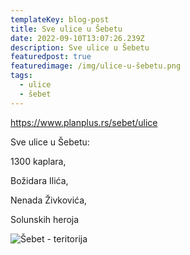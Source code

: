 ```yaml
---
templateKey: blog-post
title: Sve ulice u Šebetu
date: 2022-09-10T13:07:26.239Z
description: Sve ulice u Šebetu
featuredpost: true
featuredimage: /img/ulice-u-šebetu.png
tags:
  - ulice
  - šebet
---
```

<https://www.planplus.rs/sebet/ulice>

Sve ulice u Šebetu:

1300 kaplara,

Božidara Ilića,

Nenada Živkovića,

Solunskih heroja



![Šebet - teritorija](/img/ulice.png "mapa")